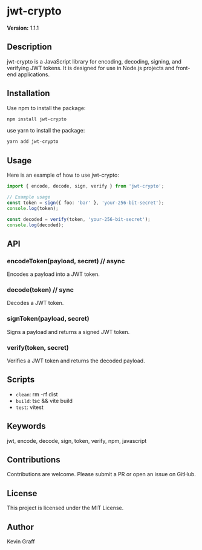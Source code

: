 # jwt-crypto

**Version:** 1.1.1

## Description

jwt-crypto is a JavaScript library for encoding, decoding, signing, and verifying JWT tokens. It is designed for use in Node.js projects and front-end applications.

## Installation

Use npm to install the package:
```bash
npm install jwt-crypto
```

use yarn to install the package:
```bash
yarn add jwt-crypto
```

## Usage

Here is an example of how to use jwt-crypto:

```TypeScript
import { encode, decode, sign, verify } from 'jwt-crypto';

// Example usage
const token = sign({ foo: 'bar' }, 'your-256-bit-secret');
console.log(token);

const decoded = verify(token, 'your-256-bit-secret');
console.log(decoded);
```

## API

### encodeToken(payload, secret) // async
Encodes a payload into a JWT token.

### decode(token) // sync
Decodes a JWT token.

### signToken(payload, secret)
Signs a payload and returns a signed JWT token.

### verify(token, secret)
Verifies a JWT token and returns the decoded payload.

## Scripts

- `clean`: rm -rf dist
- `build`: tsc && vite build
- `test`: vitest

## Keywords

jwt, encode, decode, sign, token, verify, npm, javascript

## Contributions

Contributions are welcome. Please submit a PR or open an issue on GitHub.

## License

This project is licensed under the MIT License.

## Author
Kevin Graff